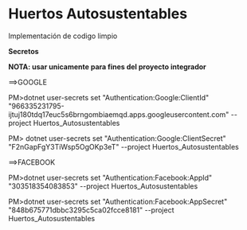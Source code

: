 # Huertos Autosustentables

Implementación de codigo limpio

**Secretos**

**NOTA: usar unicamente para fines del proyecto integrador**

==>GOOGLE

PM>dotnet user-secrets set "Authentication:Google:ClientId" "966335231795-ijtuj180tdq17euc5s6brngombiaemqd.apps.googleusercontent.com" --project Huertos_Autosustentables

PM> dotnet user-secrets set "Authentication:Google:ClientSecret" "F2nGapFgY3TiWsp5OgOKp3eT" --project Huertos_Autosustentables

==>FACEBOOK

PM>dotnet user-secrets set "Authentication:Facebook:AppId" "303518354083853" --project Huertos_Autosustentables

PM>dotnet user-secrets set "Authentication:Facebook:AppSecret" "848b675771dbbc3295c5ca02fcce8181" --project Huertos_Autosustentables
